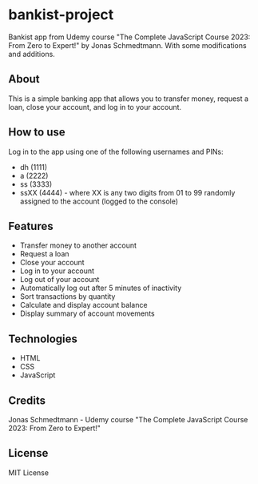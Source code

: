 # bankist-project
Bankist app from Udemy course "The Complete JavaScript Course 2023: From Zero to Expert!" by Jonas Schmedtmann.
With some modifications and additions.

## About
This is a simple banking app that allows you to transfer money, request a loan, close your account, and log in to your account.

## How to use
Log in to the app using one of the following usernames and PINs:
* dh (1111)
* a (2222)
* ss (3333)
* ssXX (4444) - where XX is any two digits from 01 to 99 randomly assigned to the account (logged to the console)

## Features
* Transfer money to another account
* Request a loan
* Close your account
* Log in to your account
* Log out of your account
* Automatically log out after 5 minutes of inactivity
* Sort transactions by quantity
* Calculate and display account balance
* Display summary of account movements

## Technologies
* HTML
* CSS
* JavaScript

## Credits
Jonas Schmedtmann - Udemy course "The Complete JavaScript Course 2023: From Zero to Expert!"

## License
MIT License
```
